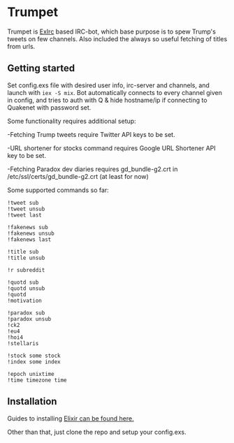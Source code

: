 # Trumpet

Trumpet is [ExIrc](https://github.com/bitwalker/exirc) based IRC-bot, which base purpose is to spew Trump's tweets on few channels. Also included the always so useful fetching of titles from urls.

## Getting started

Set config.exs file with desired user info, irc-server and channels, and launch with `iex -S mix`. Bot automatically connects to every channel given in config, and tries to auth with Q & hide hostname/ip if connecting to Quakenet with password set.

Some functionality requires additional setup:

-Fetching Trump tweets require Twitter API keys to be set.

-URL shortener for stocks command requires Google URL Shortener API key to be set.

-Fetching Paradox dev diaries requires gd_bundle-g2.crt in /etc/ssl/certs/gd_bundle-g2.crt (at least for now)


Some supported commands so far:

```
!tweet sub
!tweet unsub
!tweet last

!fakenews sub
!fakenews unsub
!fakenews last

!title sub
!title unsub

!r subreddit

!quotd sub
!quotd unsub
!quotd
!motivation

!paradox sub
!paradox unsub
!ck2
!eu4
!hoi4
!stellaris

!stock some stock
!index some index

!epoch unixtime
!time timezone time
```

## Installation

Guides to installing [Elixir can be found here.](http://elixir-lang.github.io/install.html)

Other than that, just clone the repo and setup your config.exs.
